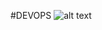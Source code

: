 #DEVOPS 
![alt text](https://fitnessvolt.com/wp-content/uploads/2017/06/Ronnie-Coleman-Police.jpg)




